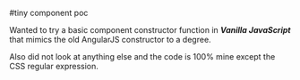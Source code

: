 #tiny component poc

Wanted to try a basic component constructor function in ***Vanilla JavaScript*** that mimics the old AngularJS constructor to a degree.

Also did not look at anything else and the code is 100% mine except the CSS regular expression.